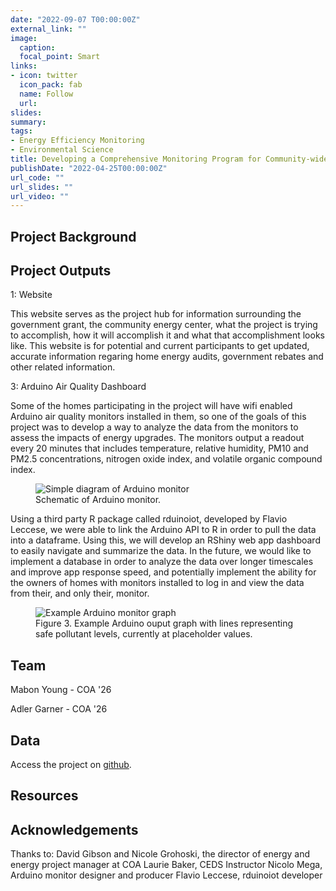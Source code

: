 ```yaml
---
date: "2022-09-07 T00:00:00Z"
external_link: ""
image:
  caption: 
  focal_point: Smart
links:
- icon: twitter
  icon_pack: fab
  name: Follow
  url: 
slides: 
summary: 
tags:
- Energy Efficiency Monitoring
- Environmental Science
title: Developing a Comprehensive Monitoring Program for Community-wide Energy Efficiency Upgrades
publishDate: "2022-04-25T00:00:00Z"
url_code: ""
url_slides: ""
url_video: ""
---
```



## Project Background

## Project Outputs

1: Website

This website serves as the project hub for information surrounding the government grant, the community energy center, what the project is trying to accomplish, how it will accomplish it and what that accomplishment looks like. This website is for potential and current participants to get updated, accurate information regaring home energy audits, government rebates and other related information.


3: Arduino Air Quality Dashboard

Some of the homes participating in the project will have wifi enabled Arduino air quality monitors installed in them, so one of the goals of this project was to develop a way to analyze the data from the monitors to assess the impacts of energy upgrades. The monitors output a readout every 20 minutes that includes temperature, relative humidity, PM10 and PM2.5 concentrations, nitrogen oxide index, and volatile organic compound index.

<figure>
    <img src="/img/monitor_schema.png"
         alt="Simple diagram of Arduino monitor">
    <figcaption>Schematic of Arduino monitor.</figcaption>
</figure>

Using a third party R package called rduinoiot, developed by Flavio Leccese, we were able to link the Arduino API to R in order to pull the data into a dataframe. Using this, we will develop an RShiny web app dashboard to easily navigate and summarize the data. In the future, we would like to implement a database in order to analyze the data over longer timescales and improve app response speed, and potentially implement the ability for the owners of homes with monitors installed to log in and view the data from their, and only their, monitor.    

<figure>
    <img src="/img/arduino_graph_ex.png"
         alt="Example Arduino monitor graph">
    <figcaption>Figure 3. Example Arduino ouput graph with lines representing safe pollutant levels, currently at placeholder values.</figcaption>
</figure>

## Team

Mabon Young - COA '26

Adler Garner - COA '26

## Data

Access the project on [github](https://github.com/LaurieLBaker/CEDS-Energy).

## Resources

## Acknowledgements

Thanks to: 
David Gibson and Nicole Grohoski, the director of energy and energy project manager at COA
Laurie Baker, CEDS Instructor
Nicolo Mega, Arduino monitor designer and producer
Flavio Leccese, rduinoiot developer
